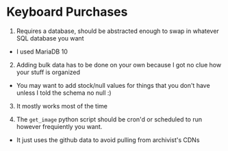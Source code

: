 # Keyboard Purchases

1) Requires a database, should be abstracted enough to swap in whatever SQL database you want
  * I used MariaDB 10

2) Adding bulk data has to be done on your own because I got no clue how your stuff is organized
  * You may want to add stock/null values for things that you don't have unless I told the schema no null :)

3) It mostly works most of the time

4) The `get_image` python script should be cron'd or scheduled to run however frequiently you want. 
  * It just uses the github data to avoid pulling from archivist's CDNs